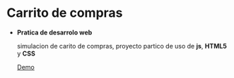 # Carrito de compras
* __Pratica de desarrolo web__

  simulacion de carito de compras, proyecto partico de uso de __js__, __HTML5__ y __CSS__
  
  [Demo](https://joseramos9619.github.io/carrito/)
